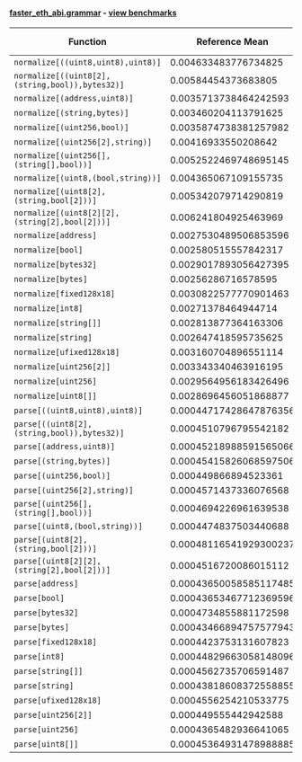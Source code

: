 #### [faster_eth_abi.grammar](https://github.com/BobTheBuidler/faster-eth-abi/blob/master/faster_eth_abi/grammar.py) - [view benchmarks](https://github.com/BobTheBuidler/faster-eth-abi/blob/master/benchmarks/test_grammar_benchmarks.py)

| Function | Reference Mean | Faster Mean | % Change | Speedup (%) | x Faster | Faster |
|----------|---------------|-------------|----------|-------------|----------|--------|
| `normalize[((uint8,uint8),uint8)]` | 0.004633483776734825 | 0.0040568276437177786 | 12.45% | 14.21% | 1.14x | ✅ |
| `normalize[((uint8[2],(string,bool)),bytes32)]` | 0.00584454373683805 | 0.00524761948690509 | 10.21% | 11.38% | 1.11x | ✅ |
| `normalize[(address,uint8)]` | 0.0035713738464242593 | 0.0029615780029878316 | 17.07% | 20.59% | 1.21x | ✅ |
| `normalize[(string,bytes)]` | 0.003460204113791625 | 0.002873409043229556 | 16.96% | 20.42% | 1.20x | ✅ |
| `normalize[(uint256,bool)]` | 0.0035874738381257982 | 0.0029963356616781586 | 16.48% | 19.73% | 1.20x | ✅ |
| `normalize[(uint256[2],string)]` | 0.00416933550208642 | 0.003566714878146623 | 14.45% | 16.90% | 1.17x | ✅ |
| `normalize[(uint256[],(string[],bool))]` | 0.0052522469748695145 | 0.004405776488991827 | 16.12% | 19.21% | 1.19x | ✅ |
| `normalize[(uint8,(bool,string))]` | 0.004365067109155735 | 0.003751214901888677 | 14.06% | 16.36% | 1.16x | ✅ |
| `normalize[(uint8[2],(string,bool[2]))]` | 0.005342079714290819 | 0.004752268147623389 | 11.04% | 12.41% | 1.12x | ✅ |
| `normalize[(uint8[2][2],(string[2],bool[2]))]` | 0.006241804925463969 | 0.0056622454011371415 | 9.29% | 10.24% | 1.10x | ✅ |
| `normalize[address]` | 0.0027530489506853596 | 0.002009538858584909 | 27.01% | 37.00% | 1.37x | ✅ |
| `normalize[bool]` | 0.002580515557842317 | 0.0018683522033874098 | 27.60% | 38.12% | 1.38x | ✅ |
| `normalize[bytes32]` | 0.0029017893056427395 | 0.002135823855290944 | 26.40% | 35.86% | 1.36x | ✅ |
| `normalize[bytes]` | 0.00256286716578595 | 0.00199883386921297 | 22.01% | 28.22% | 1.28x | ✅ |
| `normalize[fixed128x18]` | 0.0030822577770901463 | 0.0024859796138686067 | 19.35% | 23.99% | 1.24x | ✅ |
| `normalize[int8]` | 0.00271378464944714 | 0.0019400238188962957 | 28.51% | 39.88% | 1.40x | ✅ |
| `normalize[string[]]` | 0.002813877364163306 | 0.0022045951098929296 | 21.65% | 27.64% | 1.28x | ✅ |
| `normalize[string]` | 0.002647418595735625 | 0.0019474041545949675 | 26.44% | 35.95% | 1.36x | ✅ |
| `normalize[ufixed128x18]` | 0.003160704896551114 | 0.0025560472974324837 | 19.13% | 23.66% | 1.24x | ✅ |
| `normalize[uint256[2]]` | 0.003343340463916195 | 0.0027061497526299143 | 19.06% | 23.55% | 1.24x | ✅ |
| `normalize[uint256]` | 0.0029564956183426496 | 0.002179939649128153 | 26.27% | 35.62% | 1.36x | ✅ |
| `normalize[uint8[]]` | 0.0028696456051868877 | 0.002288370769054793 | 20.26% | 25.40% | 1.25x | ✅ |
| `parse[((uint8,uint8),uint8)]` | 0.00044717428647876356 | 0.0004521259538662195 | -1.11% | -1.10% | 0.99x | ❌ |
| `parse[((uint8[2],(string,bool)),bytes32)]` | 0.0004510796795542182 | 0.0004555366008225791 | -0.99% | -0.98% | 0.99x | ❌ |
| `parse[(address,uint8)]` | 0.00045218988591565066 | 0.0004510824724165079 | 0.24% | 0.25% | 1.00x | ✅ |
| `parse[(string,bytes)]` | 0.00045415826068597506 | 0.00045182464050304104 | 0.51% | 0.52% | 1.01x | ✅ |
| `parse[(uint256,bool)]` | 0.000449866894523361 | 0.0004462389852186753 | 0.81% | 0.81% | 1.01x | ✅ |
| `parse[(uint256[2],string)]` | 0.0004571437336076568 | 0.000452443196830656 | 1.03% | 1.04% | 1.01x | ✅ |
| `parse[(uint256[],(string[],bool))]` | 0.0004694226961639538 | 0.0004746216491448658 | -1.11% | -1.10% | 0.99x | ❌ |
| `parse[(uint8,(bool,string))]` | 0.0004474837503440688 | 0.0004577674072663123 | -2.30% | -2.25% | 0.98x | ❌ |
| `parse[(uint8[2],(string,bool[2]))]` | 0.00048116541929300237 | 0.0004845484466148351 | -0.70% | -0.70% | 0.99x | ❌ |
| `parse[(uint8[2][2],(string[2],bool[2]))]` | 0.0004516720086015112 | 0.0004506192960772354 | 0.23% | 0.23% | 1.00x | ✅ |
| `parse[address]` | 0.00043650058585117485 | 0.00043479855031751554 | 0.39% | 0.39% | 1.00x | ✅ |
| `parse[bool]` | 0.00043653467712369596 | 0.0004351887035124547 | 0.31% | 0.31% | 1.00x | ✅ |
| `parse[bytes32]` | 0.0004734855881172598 | 0.0004724927970566265 | 0.21% | 0.21% | 1.00x | ✅ |
| `parse[bytes]` | 0.00043466894757577943 | 0.00042857217994669096 | 1.40% | 1.42% | 1.01x | ✅ |
| `parse[fixed128x18]` | 0.0004423753131607823 | 0.0004611872636972948 | -4.25% | -4.08% | 0.96x | ❌ |
| `parse[int8]` | 0.00044829663058148096 | 0.00044327740186165686 | 1.12% | 1.13% | 1.01x | ✅ |
| `parse[string[]]` | 0.0004562735706591487 | 0.00045417964668795755 | 0.46% | 0.46% | 1.00x | ✅ |
| `parse[string]` | 0.00043818608372558855 | 0.00043656557602474687 | 0.37% | 0.37% | 1.00x | ✅ |
| `parse[ufixed128x18]` | 0.0004556254210533775 | 0.0004472634953534583 | 1.84% | 1.87% | 1.02x | ✅ |
| `parse[uint256[2]]` | 0.000449555442942588 | 0.0004441788856780558 | 1.20% | 1.21% | 1.01x | ✅ |
| `parse[uint256]` | 0.0004365482936641065 | 0.000431320222838747 | 1.20% | 1.21% | 1.01x | ✅ |
| `parse[uint8[]]` | 0.00045364931478988885 | 0.00044887271866826054 | 1.05% | 1.06% | 1.01x | ✅ |

